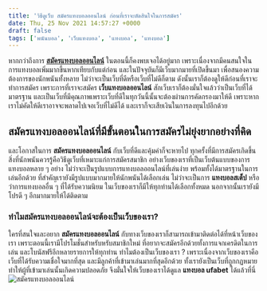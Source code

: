 ```yaml
---
title: 'วิธีดูเว็บ สมัครแทงบอลออนไลน์ ก่อนที่เราจะตัดสินใจในการสมัคร'
date: Thu, 25 Nov 2021 14:57:27 +0000
draft: false
tags: ['พนันบอล', 'เว็บแทงบอล', 'แทงบอล', 'แทงบอล']
---
```


หากกว่าถึงการ [**สมัครแทงบอลออนไลน์**](/archives/) ในตอนนี้ก็คงพบเจอได้อยู่มาก เพราะเนื่องจากมีคนสนใจในการแทงบอลเพิ่มมากขึ้นหากเทียบกับแต่ก่อน และในปัจจุบันก็มีเว็บมากมายที่เปิดขึ้นมา เพื่อสนองความต้องการของนักพนันทั้งหลาย ไม่ว่าจะเป็นเว็บที่ดีหรือเว็บที่ไม่ดีก็ตาม ดังนั้นเราก็ต้องดูให้ดีก่อนที่เราจะทำการสมัคร เพราะการที่เราจะสมัคร **เว็บแทงบอลออนไลน์** สักเว็บเราก็ต้องมั่นใจแล้วว่าเป็นเว็บที่ได้มาตรฐาน และเป็นเว็บที่มีคุณภาพเพราะเว็บที่ดีในทุกวันนี้นั้นจะต้องผ่านการคัดกรองมาให้ดี เพราะหากเราไม่คัดให้ดีเราอาจจะพลาดไปเจอเว็บที่ไม่ดีได้ และเราก็จะเสียเงินในการลงทุนไปอีกด้วย

**สมัครแทงบอลออนไลน์ที่มีขั้นตอนในการสมัครไม่ยุ่งยากอย่างที่คิด**
-----------------------------------------------------------------

และโอกาสในการ **สมัครแทงบอลออนไลน์** กับเว็บที่ดีและคุ้มค่าก็จะหายไป ทุกครั้งที่มีการสมัครเกิดขึ้นสิ่งที่นักพนันควรรู้คือวิธีดูเว็บที่เหมาะแก่การสมัครสมาชิก อย่างเว็บของเราที่เป็นเว็บต้นแบบของการแทงบอลหลาย ๆ อย่าง ไม่ว่าจะเป็นรูปแบบการแทงบอลออนไลน์ที่เล่นง่าย พร้อมทั้งได้มาตรฐานในการเล่นอีกด้วย ที่สำคัญเรายังมีรูปแบบมากมายให้นักพนันได้เลือกเล่น ไม่ว่าจะเป็นการ **แทงบอลสเต็ป** หรือว่าการแทงบอลอื่น ๆ ที่ได้รับความนิยม ในเว็บของเราก็มีให้ทุกท่านได้เลือกทั้งหมด นอกจากนั้นเรายังมีโปรดี ๆ อีกมากมายให้ได้ติดตาม

### **ทำไมสมัครแทงบอลออนไลน์จะต้องเป็นเว็บของเรา?**

ใครที่สนใจและอยาก **สมัครแทงบอลออนไลน์** กับทางเว็บของเราก็สามารถเข้ามาติดต่อได้ที่หน้าเว็บของเรา เพราะตอนนี้เรามีโปรโมชั่นสำหรับหรับสมาชิกใหม่ ที่อยากจะสมัครอีกด้วยทั้งการแจกเครดิตในการเล่น และโบนัสฟรีอีกหลายรายการให้ทุกท่าน ทำไมต้องเป็นเว็บของเรา ? เพราะเนื่องจากเว็บของเราคือเว็บที่ได้รับความเชื่อใจมากที่สุด และมีลูกค้าที่เข้ามาเล่นมากที่สุดอีกด้วย ทั้งเรายังเป็นเว็บที่ถูกกฏหมายทำให้ผู้ที่เข้ามาเล่นนั้นเกิดความปลอดภัย จึงมั่นใจให้เว็บของเราได้ดูแล **แทงบอล ufabet** ได้แล้วที่นี่ ![สมัครแทงบอลออนไลน์](/wp-content/uploads/2021/11/02_สมัครแทงบอลออนไลน์_ufax24.jpg)